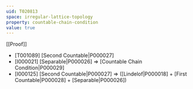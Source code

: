 ```yaml
---
uid: T020813
space: irregular-lattice-topology
property: countable-chain-condition
value: true
---
```

[[Proof]]

* [T001089] [Second Countable|P000027]
* [I000021] [Separable|P000026] => [Countable Chain Condition|P000029]
* [I000125] [Second Countable|P000027] => ([Lindelof|P000018] + [First Countable|P000028] + [Separable|P000026])


